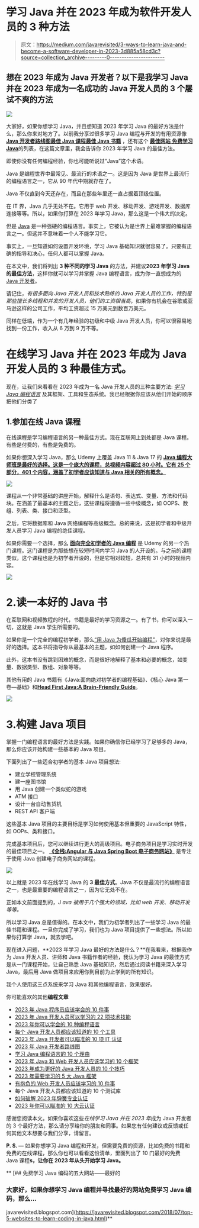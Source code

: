 # 学习 Java 并在 2023 年成为软件开发人员的 3 种方法

> 原文：<https://medium.com/javarevisited/3-ways-to-learn-java-and-become-a-software-developer-in-2023-3d885a58cd3c?source=collection_archive---------0----------------------->

## 想在 2023 年成为 Java 开发者？以下是我学习 Java 并在 2023 年成为一名成功的 Java 开发人员的 3 个屡试不爽的方法

[![](img/fe214f4850dad00971a812206e3d84ee.png)](https://click.linksynergy.com/deeplink?id=CuIbQrBnhiw&mid=39197&murl=https%3A%2F%2Fwww.udemy.com%2Fcourse%2Fjava-the-complete-java-developer-course%2F)

大家好，如果你想学习 Java，并且想知道 2023 年学习 Java 的最好方法是什么，那么你来对地方了。以前我分享过很多学习 Java 编程与开发的有用资源像 [**Java 开发者路线图**](/javarevisited/the-java-programmer-roadmap-f9db163ef2c2)[**最佳 Java 课程**](https://javarevisited.blogspot.com/2018/05/top-5-java-courses-for-beginners-to-learn-online.html)[**最佳 Java 书籍**](https://javarevisited.blogspot.com/2018/07/top-9-java-programming-books-best-must-read.html) ，还有这个 [**最佳网站** **免费学习 Java**](https://javarevisited.blogspot.com/2018/07/top-5-websites-to-learn-coding-in-java.html)的列表，在这篇文章里，我会告诉你 2023 年学习 Java 的最佳方法。

即使你没有任何编程经验，你也可能听说过“Java”这个术语。

Java 是编程世界中最常见、最流行的术语之一。这是因为 Java 是世界上最流行的编程语言之一，它从 90 年代中期就存在了。

Java 不仅直到今天还存在，而且在那些年里还一直占据着顶级位置。

在 IT 界，Java 几乎无处不在。它用于 web 开发、移动开发、游戏开发、数据库连接等等。所以，如果你打算在 2023 年学习 Java，那么这是一个伟大的决定。

但是 [Java](/javarevisited/10-best-places-to-learn-java-online-for-free-ce5e713ab5b2) 是一种强硬的编程语言。事实上，它被认为是世界上最难掌握的编程语言之一。但这并不意味着一个人不能学习它。

事实上，一旦知道如何设置开发环境，学习 Java 基础知识就很容易了。只要有正确的指导和决心，任何人都可以掌握 Java。

在本文中，我们将列出 **3 种不同的学习 Java** 的方法，并建议**2023 年学习 Java 的最佳方法**，这样你就可以学习并掌握 Java 编程语言，成为你一直想成为的 [Java 开发者](https://javarevisited.blogspot.com/2019/10/the-java-developer-roadmap.html)。

请记住，*有很多面向 Java 开发人员和技术熟练的 Java 开发人员的工作，特别是那些擅长多线程和并发的开发人员，他们的工资相当高*，如果你有机会在谷歌或亚马逊这样的公司工作，平均工资超过 15 万美元到数百万美元。

同样在低端，作为一个有几年经验的初级和中级 Java 开发人员，你可以很容易地找到一份工作，收入从 6 万到 9 万不等。

# 在线学习 Java 并在 2023 年成为 Java 开发人员的 3 种最佳方式。

现在，让我们来看看在 2023 年成为一名 Java 开发人员的三种主要方法: [*学习 Java 编程语言*](/javarevisited/top-5-java-online-courses-for-beginners-best-of-lot-1e1e240a758) 及其框架、工具和生态系统。我已经根据你应该从他们开始的顺序把他们分类了

## 1.参加在线 Java 课程

在线课程是学习编程语言的另一种最佳方式。现在互联网上到处都是 Java 课程。有些是付费的，有些是免费的。

如果你想深入学习 Java，那么 Udemy 上覆盖 Java 11 & Java 17 的 [**Java 编程大师班是最好的选择。这是一个庞大的课程，总视频内容超过 80 小时。它有 25 个部分，401 个内容，涵盖了初学者应该知道与 Java 相关的所有概念。**](https://click.linksynergy.com/deeplink?id=CuIbQrBnhiw&mid=39197&murl=https%3A%2F%2Fwww.udemy.com%2Fcourse%2Fjava-the-complete-java-developer-course%2F)

[![](img/b79d0d686136a73d5eef5f9f059f5fb6.png)](https://click.linksynergy.com/deeplink?id=CuIbQrBnhiw&mid=39197&murl=https%3A%2F%2Fwww.udemy.com%2Fcourse%2Fjava-the-complete-java-developer-course%2F)

课程从一个非常基础的讲座开始，解释什么是语句、表达式、变量、方法和代码块。在涵盖了最基本的主题之后，这些课程将遵循一些中级概念，如 OOPS、数组、列表、类、接口和泛型。

之后，它将数据库和 Java 网络编程等高级概念。总的来说，这是初学者和中级开发人员学习 Java 编程的绝佳课程。

如果你需要一个选择，那么 [**面向完全初学者的 Java 编程**](https://click.linksynergy.com/deeplink?id=JVFxdTr9V80&mid=39197&murl=https%3A%2F%2Fwww.udemy.com%2Fcourse%2Fjava-programming-tutorial-for-beginners%2F) 是 Udemy 的另一个热门课程。这门课程是为那些想在较短时间内学习 Java 的人开设的。与之前的课程类似，这个课程也是为初学者开设的，但是它相对较短，总共有 31 小时的视频内容。

[![](img/3ea37fbe5551cc380d8dca0596ca4dd5.png)](https://click.linksynergy.com/deeplink?id=JVFxdTr9V80&mid=39197&murl=https%3A%2F%2Fwww.udemy.com%2Fcourse%2Fjava-programming-tutorial-for-beginners%2F)

# 2.读一本好的 Java 书

在互联网和视频教程的时代，书籍是最好的学习资源之一。有了书，你可以深入一切，这就是 Java 学生所需要的。

如果你是一个完全的编程初学者，那么[“用 Java 为傻瓜开始编程”](https://www.amazon.com/Beginning-Programming-Java-Dummies-Computer/dp/1119235537?tag=javamysqlanta-20)，对你来说是最好的选择。这本书将指导你从最基本的主题，如如何创建一个 Java 程序。

此外，这本书没有跳到困难的概念，而是很好地解释了基本和必要的概念，如变量、数据类型、数组、对象等等。

其他有用的 Java 书籍有《Java:面向绝对初学者的编程基础》、《核心 Java 第一卷—基础》和[**Head First Java:A Brain-Friendly Guide**](https://www.amazon.com/Head-First-Java-Brain-Friendly-Guide/dp/1491910771?tag=javamysqlanta-20)。

[![](img/308c6aecfbea923aeebce47be698b123.png)](https://www.amazon.com/Head-First-Java-Brain-Friendly-Guide/dp/1491910771?tag=javamysqlanta-20)

# 3.构建 Java 项目

掌握一门编程语言的最好方法是实践。如果你确信你已经学习了足够多的 Java，那么你应该开始构建一些基本的 Java 项目。

下面列出了一些适合初学者的基本 Java 项目想法:

*   建立学校管理系统
*   建一座图书馆
*   用 Java 创建一个类似蛇的游戏
*   ATM 接口
*   设计一台自动售货机
*   REST API 客户端

这些基本 Java 项目的主要目标是学习如何使用基本但重要的 JavaScript 特性，如 OOPs、类和接口。

完成基本项目后，您可以继续进行更大的高级项目。电子商务项目是学习实时开发的最佳项目之一。 [**《全栈:Angular 与 Java Spring Boot 电子商务网站》**](https://click.linksynergy.com/deeplink?id=JVFxdTr9V80&mid=39197&murl=https%3A%2F%2Fwww.udemy.com%2Fcourse%2Ffull-stack-angular-spring-boot-tutorial%2F) 是专注于使用 Java 创建电子商务网站的课程。

[![](img/f8dc39e729da6b4b223d53b09835e719.png)](https://click.linksynergy.com/deeplink?id=JVFxdTr9V80&mid=39197&murl=https%3A%2F%2Fwww.udemy.com%2Fcourse%2Ffull-stack-angular-spring-boot-tutorial%2F)

以上就是 2023 年在线学习 Java 的 **3 最佳方式**。Java 不仅是最流行的编程语言之一，也是最重要的编程语言之一，因为它无处不在。

正如本文前面提到的，J *ava 被用于几个强大的领域，比如 web 开发、移动开发等等。*

所以学习 Java 总是值得的。在本文中，我们为初学者列出了一些学习 Java 的最佳书籍和课程。一旦你完成了学习，我们也为 Java 项目提供了一些想法。所以如果你打算学 Java，就去学吧。

现在进入问题，**2023 年学习 Java 最好的方法是什么？**在我看来，根据我作为 Java 开发人员、讲师和 Java 书籍作者的经验，我认为学习 Java 的最佳方式是从一门课程开始，让自己熟悉 Java 基础知识，然后通过阅读书籍来深入学习 Java，最后用 Java 做项目来应用你到目前为止学到的所有知识。

我个人使用这三点系统来学习 Java 和其他编程语言，效果很好。

你可能喜欢的其他**编程文章**

*   [2023 年 Java 程序员应该学会的 10 件事](https://javarevisited.blogspot.com/2017/12/10-things-java-programmers-should-learn.html#axzz5atl0BngO)
*   [2023 年 Java 开发人员可以学习的 22 项技术技能](https://javarevisited.blogspot.com/2020/03/top-20-skills-java-developers-can-learn.html)
*   [2023 年你可以学会的 10 种编程语言](http://www.java67.com/2017/12/10-programming-languages-to-learn-in.html)
*   [每个 Java 开发人员都应该知道的 10 个工具](http://www.java67.com/2018/04/10-tools-java-developers-should-learn.html)
*   [2023 年 Java 开发者可以瞄准的 10 项 IT 认证](https://javarevisited.blogspot.com/2019/12/top-10-it-certifications-for-java-programmers.html)
*   [2023 年 Java 开发者路线图](https://javarevisited.blogspot.com/2019/10/the-java-developer-roadmap.html)
*   [学习 Java 编程语言的 10 个理由](http://javarevisited.blogspot.sg/2013/04/10-reasons-to-learn-java-programming.html)
*   [2023 年 Java 和 Web 开发人员应该学习的 10 个框架](http://javarevisited.blogspot.sg/2018/01/10-frameworks-java-and-web-developers-should-learn.html)
*   [2023 年成为更好的 Java 开发人员的 10 个技巧](http://javarevisited.blogspot.sg/2018/05/10-tips-to-become-better-java-developer.html)
*   [2023 年需要学习的 5 大 Java 框架](http://javarevisited.blogspot.sg/2018/04/top-5-java-frameworks-to-learn-in-2018_27.html)
*   [有抱负的 Web 开发人员应该学习的 10 件事](/javarevisited/10-things-aspiring-web-developers-should-learn-in-2021-6747bfbfc12e)
*   每个 Java 开发人员都应该知道的 10 个测试库
*   [如何破解 2023 年弹簧专业认证](https://javarevisited.blogspot.com/2018/08/how-to-crack-spring-core-professional-certification-exam-java-latest.html#axzz5j90KOik7)
*   [2023 年你可以瞄准的 10 大云认证](https://www.java67.com/2020/09/top-10-cloud-certification-you-can-aim.html)

感谢您阅读本文。如果你喜欢这些*在线学习 Java 并在 2023 年*成为 Java 开发者的 3 个最好方法，那么请分享给你的朋友和同事。如果您有任何建议或反馈或任何其他文本想要与我们分享，请留言。

**P. S. —** 如果你想学习 Java 编程和开发，但需要免费的资源，比如免费的书籍和免费的在线课程，那么你也可以看看这份清单，里面列出了 10 门最好的免费 Java 课程[](https://www.java67.com/2018/08/top-10-free-java-courses-for-beginners-experienced-developers.html)****s**，让你在 2023 年从头开始学习 Java。**

**[](https://javarevisited.blogspot.com/2018/07/top-5-websites-to-learn-coding-in-java.html) [## 免费学习 Java 编码的五大网站——最好的

### 大家好，如果你想学习 Java 编程并寻找最好的网站免费学习 Java 编码，那么…

javarevisited.blogspot.com](https://javarevisited.blogspot.com/2018/07/top-5-websites-to-learn-coding-in-java.html)**